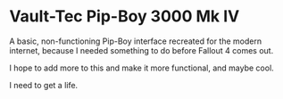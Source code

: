 # Vault-Tec Pip-Boy 3000 Mk IV
A basic, non-functioning Pip-Boy interface recreated for the modern internet, because I needed something to do before Fallout 4 comes out.

I hope to add more to this and make it more functional, and maybe cool.

I need to get a life.
